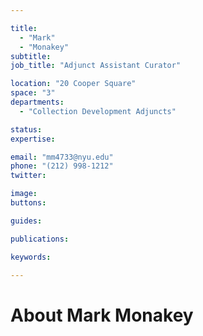 ```yaml
---

title:
  - "Mark"
  - "Monakey"
subtitle: 
job_title: "Adjunct Assistant Curator"

location: "20 Cooper Square"
space: "3"
departments:
  - "Collection Development Adjuncts"

status: 
expertise:

email: "mm4733@nyu.edu"
phone: "(212) 998-1212"
twitter: 

image: 
buttons:

guides:

publications:

keywords:

---
```


# About Mark Monakey


